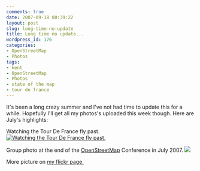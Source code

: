```yaml
---
comments: true
date: 2007-09-18 00:39:22
layout: post
slug: long-time-no-update
title: Long time no update...
wordpress_id: 176
categories:
- OpenStreetMap
- Photos
tags:
- kent
- OpenStreetMap
- Photos
- state of the map
- tour de france
---
```


It's been a long crazy summer and I've not had time to update this for a while. Hopefully I'll get all my photos's uploaded this week though.
Here are July's highlights:

Watching the Tour De France fly past.
[![Watching the Tour De France fly past.](http://www.chrisfleming.org/gallery2/d/6289-1/img_1938.jpg)](/gallery2/d/6285-2/img_1942.jpg)


Group photo at the end of the [OpenStreetMap](http://www.openstreetmap.com) Conference in July 2007.
[![](http://www.chrisfleming.org/gallery2/d/6290-2/Everyone.jpg)](/gallery2/d/6094-2/Everyone.jpg)

More picture on [my flickr page.](http://www.flickr.com/photos/chrisfleming/)
